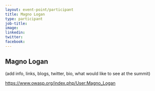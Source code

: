 ```yaml
---
layout: event-point/participant
title: Magno Logan
type: participant
job-title:
image: 
linkedin:
twitter:
facebook:
---
```


## Magno Logan

(add info, links, blogs, twitter, bio, what would like to see at the summit)

https://www.owasp.org/index.php/User:Magno_Logan
